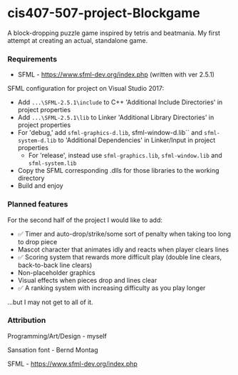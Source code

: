 # cis407-507-project-Blockgame

A block-dropping puzzle game inspired by tetris and beatmania. My first attempt at creating an actual, standalone game.

### Requirements
- SFML - https://www.sfml-dev.org/index.php (written with ver 2.5.1)

SFML configuration for project on Visual Studio 2017:
- Add `...\SFML-2.5.1\include` to C++ 'Additional Include Directories' in project properties
- Add `...\SFML-2.5.1\lib` to Linker 'Additional Library Directories' in project properties
- For 'debug,' add `sfml-graphics-d.lib`, sfml-window-d.lib`` and `sfml-system-d.lib` to 'Additional Dependencies' in Linker/Input in project properties
  - For 'release', instead use `sfml-graphics.lib`, `sfml-window.lib` and `sfml-system.lib`
- Copy the SFML corresponding .dlls for those libraries to the working directory
- Build and enjoy

### Planned features
For the second half of the project I would like to add:
  - ✅ Timer and auto-drop/strike/some sort of penalty when taking too long to drop piece
  - Mascot character that animates idly and reacts when player clears lines
  - ✅ Scoring system that rewards more difficult play (double line clears, back-to-back line clears)
  - Non-placeholder graphics
  - Visual effects when pieces drop and lines clear
  - ✅ A ranking system with increasing difficulty as you play longer
  
...but I may not get to all of it.

### Attribution
Programming/Art/Design - myself

Sansation font - Bernd Montag

SFML - https://www.sfml-dev.org/index.php
